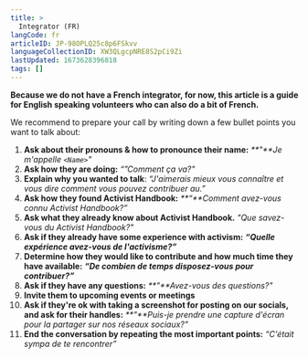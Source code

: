 ```yaml
---
title: >
  Integrator (FR)
langCode: fr
articleID: JP-98OPLQ25c8p6FSkvv
languageCollectionID: XW3QLgcpNRE8S2pCi9Zi
lastUpdated: 1673628396818
tags: []
---
```


**Because we do not have a French integrator, for now, this article is a guide for English speaking volunteers who can also do a bit of French.**

We recommend to prepare your call by writing down a few bullet points you want to talk about:

1.  **Ask about their pronouns & how to pronounce their name:** _**"**Je m'appelle `<Name>`"_
2.  **Ask how they are doing:** _“”Comment ça va?"_
3.  **Explain why you wanted to talk**: _“J'aimerais mieux vous connaître et vous dire comment vous pouvez contribuer au.”_
4.  **Ask how they found Activist Handbook:** _**“**Comment avez-vous connu Activist Handbook?”_
5.  **Ask what they already know about Activist Handbook.** _"Que savez-vous du Activist Handbook?"_
6.  **Ask if they already have some experience with activism:** _**“**Quelle expérience avez-vous de l'activisme?**”**_
7.  **Determine how they would like to contribute and how much time they have available:** _**“**De combien de temps disposez-vous pour contribuer?**”**_
8.  **Ask if they have any questions:** _**"**Avez-vous des questions?"_
9.  **Invite them to upcoming events or meetings**
10. **Ask if they're ok with taking a screenshot for posting on our socials, and ask for their handles:** _**"**Puis-je prendre une capture d'écran pour la partager sur nos réseaux sociaux?"_
11. **End the conversation by repeating the most important points:** _“C'était sympa de te rencontrer”_
